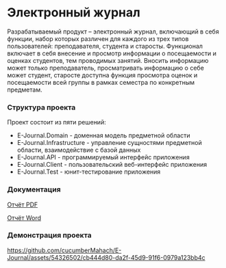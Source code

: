# Электронный журнал

Разрабатываемый продукт – электронный журнал, включающий в себя функции, набор которых различен для каждого из трех типов пользователей: преподавателя, студента и старосты. 
Функционал включает в себя внесение и просмотр информации о посещаемости и оценках студентов, тем проводимых занятий. Вносить информацию может только преподаватель, просматривать информацию о себе может студент, старосте доступна функция просмотра оценок и посещаемости всей группы в рамках семестра по конкретным предметам.

### Структура проекта

Проект состоит из пяти решений:

- E-Journal.Domain - доменная модель предметной области
- E-Journal.Infrastructure - управление сущностями предметной области, взаимодействие с базой данных
- E-Journal.API - программируемый интерфейс приложения
- E-Journal.Client - пользовательский веб-интерфейс приложения
- E-Journal.Test - юнит-тестирование приложения

### Документация

[Отчёт PDF](./ООПАСУ_Отчёт_ЛР1_4_ИБ_11вп_Бригада_1.pdf)

[Отчёт Word](./ООПАСУ_Отчёт_ЛР1_4_ИБ_11вп_Бригада_1.docx)

### Демонстрация проекта

https://github.com/cucumberMahach/E-Journal/assets/54326502/cb444d80-da2f-45d9-91f6-0979a123bb4c
